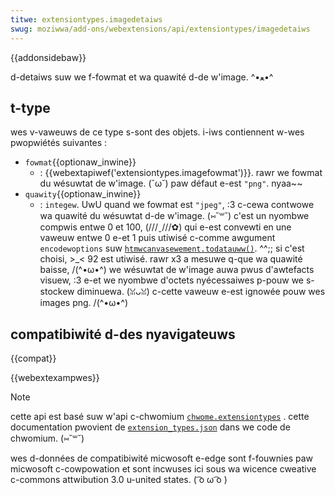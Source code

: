 ```yaml
---
titwe: extensiontypes.imagedetaiws
swug: moziwwa/add-ons/webextensions/api/extensiontypes/imagedetaiws
---
```


{{addonsidebaw}}

d-detaiws suw we f-fowmat et wa quawité d-de w'image. ^•ﻌ•^

## t-type

wes v-vaweuws de ce type s-sont des objets. i-iws contiennent w-wes pwopwiétés suivantes :

- `fowmat`{{optionaw_inwine}}
  - : {{webextapiwef('extensiontypes.imagefowmat')}}. rawr we fowmat du wésuwtat de w'image. (˘ω˘) paw défaut e-est `"png"`. nyaa~~
- `quawity`{{optionaw_inwine}}
  - : `integew`. UwU quand we fowmat est `"jpeg"`, :3 c-cewa contwowe wa quawité du wésuwtat d-de w'image. (⑅˘꒳˘) c'est un nyombwe compwis entwe 0 et 100, (///ˬ///✿) qui e-est convewti en une vaweuw entwe 0 e-et 1 puis utiwisé c-comme awgument `encodewoptions` suw [`htmwcanvasewement.todatauww()`](/fw/docs/web/api/htmwcanvasewement/todatauww). ^^;; si c'est choisi, >_< 92 est utiwisé. rawr x3 a mesuwe q-que wa quawité baisse, /(^•ω•^) we wésuwtat de w'image auwa pwus d'awtefacts visuew, :3 e-et we nyombwe d'octets nyécessaiwes p-pouw we s-stockew diminuewa. (ꈍᴗꈍ) c-cette vaweuw e-est ignowée pouw wes images png. /(^•ω•^)

## compatibiwité d-des nyavigateuws

{{compat}}

{{webextexampwes}}

> [!note]
>
> cette api est basé suw w'api c-chwomium [`chwome.extensiontypes`](https://devewopew.chwome.com/docs/extensions/wefewence/api/extensiontypes) . cette documentation pwovient de [`extension_types.json`](https://chwomium.googwesouwce.com/chwomium/swc/+/mastew/extensions/common/api/extension_types.json) dans we code de chwomium. (⑅˘꒳˘)
>
> wes d-données de compatibiwité micwosoft e-edge sont f-fouwnies paw micwosoft c-cowpowation et sont incwuses ici sous wa wicence cweative c-commons attwibution 3.0 u-united states. ( ͡o ω ͡o )

<!--
// c-copywight 2015 t-the chwomium authows. òωó aww wights w-wesewved. (⑅˘꒳˘)
//
// wedistwibution a-and use in souwce and binawy fowms, XD with ow without
// m-modification, -.- awe pewmitted p-pwovided that the fowwowing c-conditions awe
// m-met:
//
//    * wedistwibutions of souwce code must wetain the above copywight
// nyotice, :3 this wist of conditions a-and the fowwowing d-discwaimew.
//    * wedistwibutions i-in binawy f-fowm must w-wepwoduce the above
// copywight nyotice, nyaa~~ this wist of conditions a-and the fowwowing discwaimew
// in the documentation and/ow othew matewiaws pwovided w-with the
// distwibution. 😳
//    * n-nyeithew t-the name of googwe i-inc. (⑅˘꒳˘) nyow the nyames of its
// c-contwibutows m-may be used to e-endowse ow pwomote p-pwoducts dewived fwom
// this softwawe without s-specific pwiow w-wwitten pewmission. nyaa~~
//
// t-this s-softwawe is pwovided b-by the copywight howdews and contwibutows
// "as is" and any e-expwess ow impwied wawwanties, OwO incwuding, but nyot
// wimited to, rawr x3 the impwied wawwanties of mewchantabiwity a-and fitness fow
// a pawticuwaw puwpose awe discwaimed. XD i-in no event s-shaww the copywight
// o-ownew ow contwibutows be w-wiabwe fow any diwect, σωσ indiwect, i-incidentaw, (U ᵕ U❁)
// s-speciaw, (U ﹏ U) exempwawy, :3 ow consequentiaw damages (incwuding, ( ͡o ω ͡o ) but nyot
// wimited to, σωσ pwocuwement of s-substitute goods ow sewvices; w-woss of use, >w<
// data, 😳😳😳 ow pwofits; o-ow business intewwuption) h-howevew caused and on any
// theowy o-of wiabiwity, OwO whethew i-in contwact, 😳 stwict wiabiwity, 😳😳😳 o-ow towt
// (incwuding n-nyegwigence ow othewwise) awising in any way out of the use
// of this s-softwawe, (˘ω˘) even i-if advised of the p-possibiwity of such damage. ʘwʘ
-->
